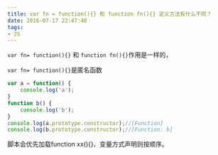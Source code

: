```yaml
---
title: var fn = function(){} 和 function fn(){} 定义方法有什么不同？
date: 2016-07-17 22:47:48
tags:
- JS
---
```

`var fn= function(){}` 和 `function fn(){}`作用是一样的，

`var fn= function(){}`是匿名函数

```javascript
var a = function() {
    console.log('a');
}
function b() {
    console.log('b');
}
console.log(a.prototype.constructor);//[Function]
console.log(b.prototype.constructor);//[Function: b]
```
脚本会优先加载function xx(){}、变量方式声明则按顺序。